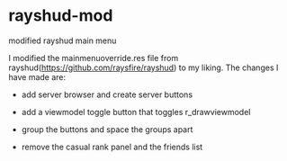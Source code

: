 # rayshud-mod
modified rayshud main menu

I modified the mainmenuoverride.res file from rayshud(https://github.com/raysfire/rayshud) to my liking. The changes I have made are:

+ add server browser and create server buttons

+ add a viewmodel toggle button that toggles r_drawviewmodel

+ group the buttons and space the groups apart

- remove the casual rank panel and the friends list
